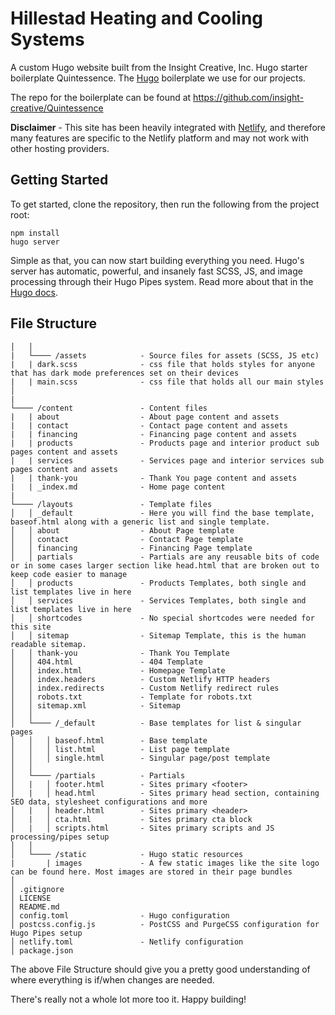 # Hillestad Heating and Cooling Systems

A custom Hugo website built from the Insight Creative, Inc. Hugo starter boilerplate Quintessence. The [Hugo](https://gohugo.io/) boilerplate we use for our projects.

The repo for the boilerplate can be found at https://github.com/insight-creative/Quintessence

**Disclaimer** - This site has been heavily integrated with [Netlify](https://www.netlify.com/), and therefore many features are specific to the Netlify platform and may not work with other hosting providers.

## Getting Started

To get started, clone the repository, then run the following from the project root:

```
npm install
hugo server
```

Simple as that, you can now start building everything you need. Hugo's server has automatic, powerful, and insanely fast SCSS, JS, and image processing through their Hugo Pipes system. Read more about that in the [Hugo docs](https://gohugo.io/hugo-pipes/).

## File Structure

```
│   │
|   └──── /assets            - Source files for assets (SCSS, JS etc)
|   | dark.scss              - css file that holds styles for anyone that has dark mode preferences set on their devices
|   | main.scss              - css file that holds all our main styles
│
|
└──── /content               - Content files
|   | about                  - About page content and assets
|   | contact                - Contact page content and assets
|   | financing              - Financing page content and assets
|   | products               - Products page and interior product sub pages content and assets
|   | services               - Services page and interior services sub pages content and assets
|   | thank-you              - Thank You page content and assets
|   | _index.md              - Home page content
|
└──── /layouts               - Template files
│   │ _default               - Here you will find the base template, baseof.html along with a generic list and single template.
│   │ about                  - About Page template
│   │ contact                - Contact Page template
│   │ financing              - Financing Page template
│   │ partials               - Partials are any reusable bits of code or in some cases larger section like head.html that are broken out to keep code easier to manage
│   │ products               - Products Templates, both single and list templates live in here
│   │ services               - Services Templates, both single and list templates live in here
│   │ shortcodes             - No special shortcodes were needed for this site
│   │ sitemap                - Sitemap Template, this is the human readable sitemap.
│   │ thank-you              - Thank You Template
│   │ 404.html               - 404 Template
│   │ index.html             - Homepage Template
│   │ index.headers          - Custom Netlify HTTP headers
│   │ index.redirects        - Custom Netlify redirect rules
│   │ robots.txt             - Template for robots.txt
│   │ sitemap.xml            - Sitemap
│   │
│   └──── /_default          - Base templates for list & singular pages
│   │   │ baseof.html        - Base template
│   │   │ list.html          - List page template
│   │   │ single.html        - Singular page/post template
│   │
│   └──── /partials          - Partials
│   |   │ footer.html        - Sites primary <footer>
│   |   │ head.html          - Sites primary head section, containing SEO data, stylesheet configurations and more
│   |   │ header.html        - Sites primary <header>
│   |   │ cta.html           - Sites primary cta block
│   |   │ scripts.html       - Sites primary scripts and JS processing/pipes setup
│   │
│   └──── /static            - Hugo static resources
|       | images             - A few static images like the site logo can be found here. Most images are stored in their page bundles
│
│ .gitignore
│ LICENSE
│ README.md
│ config.toml                - Hugo configuration
│ postcss.config.js          - PostCSS and PurgeCSS configuration for Hugo Pipes setup
│ netlify.toml               - Netlify configuration
│ package.json
```

The above File Structure should give you a pretty good understanding of where everything is if/when changes are needed.

There's really not a whole lot more too it. Happy building!
